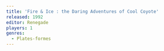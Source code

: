 ```yaml
---
title: 'Fire & Ice : the Daring Adventures of Cool Coyote'
released: 1992
editor: Renegade
players: 1
genres:
  - Plates-formes
---
```


